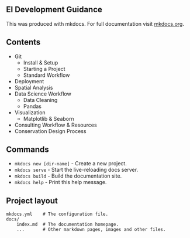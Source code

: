 ## EI Development Guidance

This was produced with mkdocs. For full documentation visit [mkdocs.org](https://mkdocs.org).

## Contents

* Git
  * Install & Setup
  * Starting a Project
  * Standard Workflow
* Deployment
* Spatial Analysis
* Data Science Workflow
  * Data Cleaning
  * Pandas
* Visualization
  * Matplotlib & Seaborn
* Consulting Workflow & Resources
* Conservation Design Process

## Commands

* `mkdocs new [dir-name]` - Create a new project.
* `mkdocs serve` - Start the live-reloading docs server.
* `mkdocs build` - Build the documentation site.
* `mkdocs help` - Print this help message.

## Project layout

    mkdocs.yml    # The configuration file.
    docs/
        index.md  # The documentation homepage.
        ...       # Other markdown pages, images and other files.
